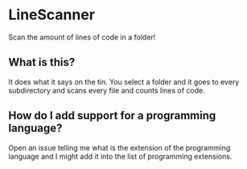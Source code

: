 # LineScanner
Scan the amount of lines of code in a folder!
## What is this?
It does what it says on the tin. You select a folder and it goes to every subdirectory and scans every file and counts lines of code.
## How do I add support for a programming language?
Open an issue telling me what is the extension of the programming language and I might add it into the list of programming extensions.
